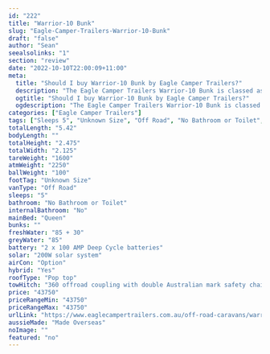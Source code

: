 ```yaml
---
id: "222"
title: "Warrior-10 Bunk"
slug: "Eagle-Camper-Trailers-Warrior-10-Bunk"
draft: "false"
author: "Sean"
seealsolinks: "1"
section: "review"
date: "2022-10-10T22:00:09+11:00"
meta:
  title: "Should I buy Warrior-10 Bunk by Eagle Camper Trailers?"
  description: "The Eagle Camper Trailers Warrior-10 Bunk is classed as Off Road, and sleeps 5 people. It is Made Overseas and comes in at Unknown Size. It generally has No Bathroom or Toilet."
  ogtitle: "Should I buy Warrior-10 Bunk by Eagle Camper Trailers?"
  ogdescription: "The Eagle Camper Trailers Warrior-10 Bunk is classed as Off Road, and sleeps 5 people. It is Made Overseas and comes in at Unknown Size. It generally has No Bathroom or Toilet."
categories: ["Eagle Camper Trailers"]
tags: ["Sleeps 5", "Unknown Size", "Off Road", "No Bathroom or Toilet", "Pop top", "Under 50k", "Made Overseas"]
totalLength: "5.42"
bodyLength: ""
totalHeight: "2.475"
totalWidth: "2.125"
tareWeight: "1600"
atmWeight: "2250"
ballWeight: "100"
footTag: "Unknown Size"
vanType: "Off Road"
sleeps: "5"
bathroom: "No Bathroom or Toilet"
internalBathroom: "No"
mainBed: "Queen"
bunks: ""
freshWater: "85 + 30"
greyWater: "85"
battery: "2 x 100 AMP Deep Cycle batteries"
solar: "200W solar system"
airCon: "Option"
hybrid: "Yes"
roofType: "Pop top"
towHitch: "360 offroad coupling with double Australian mark safety chain"
price: "43750"
priceRangeMin: "43750"
priceRangeMax: "43750"
urlLink: "https://www.eaglecampertrailers.com.au/off-road-caravans/warrior-10-off-road-bunk-hybrid"
aussieMade: "Made Overseas"
noImage: ""
featured: "no"
---
```

